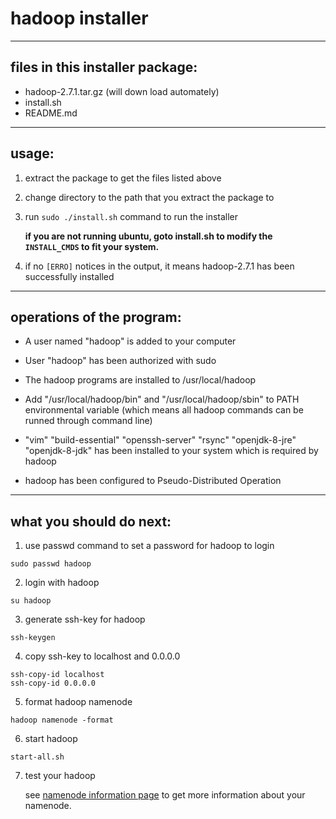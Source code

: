 # hadoop installer

---

## files in this installer package:

- hadoop-2.7.1.tar.gz (will down load automately)
- install.sh
- README.md

---

## usage:

1. extract the package to get the files listed above

2. change directory to the path that you extract the package to

3. run `sudo ./install.sh` command to run the installer

	**if you are not running ubuntu, goto install.sh to modify the `INSTALL_CMDS` to fit your system.**

4. if no `[ERRO]` notices in the output, it means hadoop-2.7.1 has been successfully installed

---

## operations of the program:

- A user named "hadoop" is added to your computer

- User "hadoop" has been authorized with sudo

- The hadoop programs are installed to /usr/local/hadoop

- Add "/usr/local/hadoop/bin" and "/usr/local/hadoop/sbin" to PATH environmental variable (which means all hadoop commands can be runned through command line)

- "vim" "build-essential" "openssh-server" "rsync" "openjdk-8-jre" "openjdk-8-jdk" has been installed to your system which is required by hadoop

- hadoop has been configured to Pseudo-Distributed Operation

---

## what you should do next:

1. use passwd command to set a password for hadoop to login

```shell
sudo passwd hadoop
```

2. login with hadoop

```shell
su hadoop
```

3. generate ssh-key for hadoop

```shell
ssh-keygen
```

4. copy ssh-key to localhost and 0.0.0.0

```shell
ssh-copy-id localhost
ssh-copy-id 0.0.0.0
```

5. format hadoop namenode

```shell
hadoop namenode -format
```

6. start hadoop

```shell
start-all.sh
```

7. test your hadoop

	see [namenode information page](http://localhost:50070) to get more information about your namenode.

